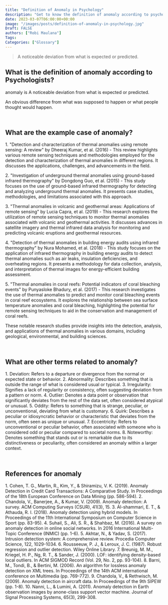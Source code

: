 ```yaml
---
title: "Definition of Anomaly in Psychology"
description: "Get to know the definition of anomaly according to psychologists."
date: 2023-03-07T06:00:00+00:00
image: "/images/posts/definition-of-anomaly-in-psychology.jpg"
Draft: FALSE
authors: ["Robi Maulana"]
Tags: 
Categories: ["Glossary"]
---
```






> A noticeable deviation from what is expected or predicted.

## What is the definition of anomaly according to Psychologists?

anomaly is A noticeable deviation from what is expected or predicted.

An obvious difference from what was supposed to happen or what people thought would happen.

 

## What are the example case of anomaly?

1\. "Detection and characterization of thermal anomalies using remote sensing: A review" by Dheeraj Kumar, et al. (2016) - This review highlights various remote sensing techniques and methodologies employed for the detection and characterization of thermal anomalies in different regions. It discusses the applications, challenges, and advancements in the field.

2\. "Investigation of underground thermal anomalies using ground-based infrared thermography" by Dongdong Guo, et al. (2015) - This study focuses on the use of ground-based infrared thermography for detecting and analyzing underground thermal anomalies. It presents case studies, methodologies, and limitations associated with this approach.

3\. "Thermal anomalies in volcanic and geothermal areas: Applications of remote sensing" by Lucia Capra, et al. (2019) - This research explores the utilization of remote sensing techniques to monitor thermal anomalies associated with volcanic and geothermal activities. It discusses advances in satellite imagery and thermal infrared data analysis for monitoring and predicting volcanic eruptions and geothermal resources.

4\. "Detection of thermal anomalies in building energy audits using infrared thermography" by Nura Mohamed, et al. (2018) - This study focuses on the application of infrared thermography in building energy audits to detect thermal anomalies such as air leaks, insulation deficiencies, and overheating regions. It presents a methodology for data collection, analysis, and interpretation of thermal images for energy-efficient building assessment.

5\. "Thermal anomalies in coral reefs: Potential indicators of coral bleaching events" by Punyasloke Bhadury, et al. (2017) - This research investigates the use of thermal anomalies to predict and monitor coral bleaching events in coral reef ecosystems. It explores the relationship between sea surface temperature anomalies and coral bleaching, highlighting the potential for remote sensing techniques to aid in the conservation and management of coral reefs.

These notable research studies provide insights into the detection, analysis, and applications of thermal anomalies in various domains, including geological, environmental, and building sciences.

 

## What are other terms related to anomaly?

1\. Deviation: Refers to a departure or divergence from the normal or expected state or behavior. 2. Abnormality: Describes something that is outside the range of what is considered usual or typical. 3. Irregularity: Signifies a lack of regularity or consistency, often suggesting deviation from a pattern or norm. 4. Outlier: Denotes a data point or observation that significantly deviates from the rest of the data set, often considered atypical or unusual. 5. Oddity: Refers to something that is strange, peculiar, or unconventional, deviating from what is customary. 6. Quirk: Describes a peculiar or idiosyncratic behavior or characteristic that deviates from the norm, often seen as unique or unusual. 7. Eccentricity: Refers to unconventional or peculiar behavior, often associated with someone who is considered odd or peculiar compared to societal norms. 8. Noteworthy: Denotes something that stands out or is remarkable due to its distinctiveness or peculiarity, often considered an anomaly within a larger context.

 

## References for anomaly

1\. Cohen, T. G., Martin, R., Kim, Y., & Shiramizu, V. K. (2019). Anomaly Detection in Credit Card Transactions: A Comparative Study. In Proceedings of the 18th European Conference on Data Mining (pp. 586-594). 2. Chandola, V., Banerjee, A., & Kumar, V. (2009). Anomaly detection: A survey. ACM Computing Surveys (CSUR), 41(3), 15. 3. Al-shammari, E. T., & Athauda, R. I. (2018). Anomaly detection using hybrid models. In Proceedings of the 11th International Symposium on Computer Science in Sport (pp. 83-95). 4. Suhail, S., Ali, S. R., & Shahbaz, M. (2016). A survey on anomaly detection in online social networks. In 2016 International Multi-Topic Conference (INMIC) (pp. 1-6). 5. Akhtar, N., & Yadav, S. (2017). Intrusion detection system: A comprehensive review. Procedia Computer Science, 122, 1029-1034. 6. Rousseeuw, P. J., & Leroux, J. C. (1987). Robust regression and outlier detection. Wiley Online Library. 7. Breunig, M. M., Kriegel, H. P., Ng, R. T., & Sander, J. (2000). LOF: identifying density-based local outliers. In ACM SIGMOD Record (Vol. 29, No. 2, pp. 93-104). 8. Barni, M., Tondi, B., & Bertini, M. (2006). An algorithm for lossless anomaly detection on XML trees. In Proceedings of the 14th ACM international conference on Multimedia (pp. 769-772). 9. Chandola, V., & Rethwisch, M. (2009). Anomaly detection in aircraft data. In Proceedings of the 9th SIPEW (pp. 1-8). 10. Nanni, L., & Lumini, A. (2011). Anomaly detection in Earth observation images by anone-class support vector machine. Journal of Signal Processing Systems, 65(3), 299-308.

